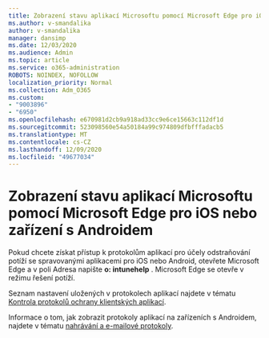 ```yaml
---
title: Zobrazení stavu aplikací Microsoftu pomocí Microsoft Edge pro iOS nebo zařízení s Androidem
ms.author: v-smandalika
author: v-smandalika
manager: dansimp
ms.date: 12/03/2020
ms.audience: Admin
ms.topic: article
ms.service: o365-administration
ROBOTS: NOINDEX, NOFOLLOW
localization_priority: Normal
ms.collection: Adm_O365
ms.custom:
- "9003896"
- "6950"
ms.openlocfilehash: e670981d2cb9a918ad33cc9e6ce15663c112df1d
ms.sourcegitcommit: 523098560e54a50184a99c974809dfbfffadacb5
ms.translationtype: MT
ms.contentlocale: cs-CZ
ms.lasthandoff: 12/09/2020
ms.locfileid: "49677034"
---
```

# <a name="view-the-management-status-of-microsoft-apps-by-using-microsoft-edge-for-ios-or-android-devices"></a>Zobrazení stavu aplikací Microsoftu pomocí Microsoft Edge pro iOS nebo zařízení s Androidem

Pokud chcete získat přístup k protokolům aplikací pro účely odstraňování potíží se spravovanými aplikacemi pro iOS nebo Android, otevřete Microsoft Edge a v poli Adresa napište **o: intunehelp** . Microsoft Edge se otevře v režimu řešení potíží.

Seznam nastavení uložených v protokolech aplikací najdete v tématu [Kontrola protokolů ochrany klientských aplikací](https://docs.microsoft.com/mem/intune/apps/app-protection-policy-settings-log).

Informace o tom, jak zobrazit protokoly aplikací na zařízeních s Androidem, najdete v tématu [nahrávání a e-mailové protokoly](https://docs.microsoft.com/mem/intune/user-help/send-logs-to-your-it-admin-by-email-android).